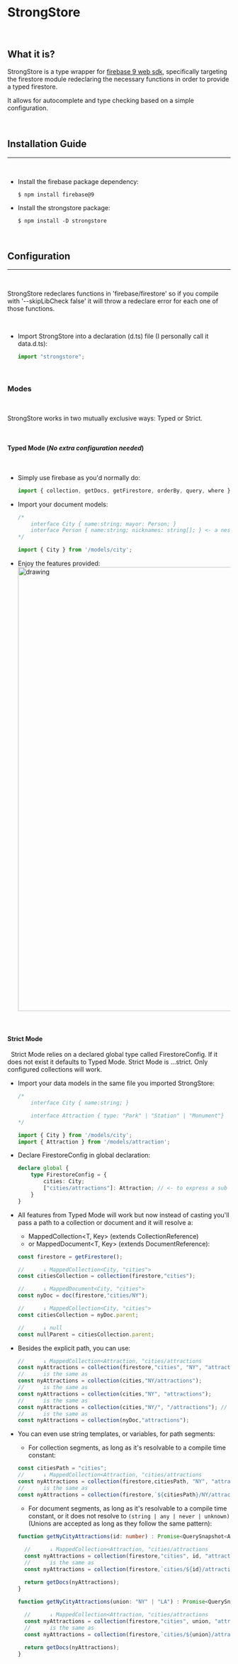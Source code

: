 # StrongStore 

&nbsp;
## What it is?

StrongStore is a type wrapper for [firebase 9 web sdk]([/guides/content/editing-an-existing-page](https://www.npmjs.com/package/firebase)), specifically targeting the firestore module redeclaring the necessary functions in order to provide a typed 
firestore. 

It allows for autocomplete and type checking based on a simple configuration.

&nbsp;
## Installation Guide
______________
&nbsp;
- Install the firebase package dependency:
    ```
    $ npm install firebase@9
    ```
- Install the strongstore package:
    ```
    $ npm install -D strongstore
    ```

&nbsp;
## Configuration
__________
&nbsp;

StrongStore redeclares functions in 'firebase/firestore' so if you compile with '--skipLibCheck false' it will throw a redeclare error for each one of those functions. 

&nbsp;
- Import StrongStore into a declaration (d.ts) file (I personally call it data.d.ts):
    ```ts
    import "strongstore";
    ```

&nbsp;
### Modes
&nbsp;

StrongStore works in two mutually exclusive ways: Typed or Strict.

&nbsp;
#### Typed Mode (*No extra configuration needed*)
&nbsp;

- Simply use firebase as you'd normally do:
    ```ts
    import { collection, getDocs, getFirestore, orderBy, query, where } from 'firebase/firestore';
    ```
- Import your document models:
    ```ts
    /* 
        interface City { name:string; mayor: Person; } 
        interface Person { name:string; nicknames: string[]; } <- a nested object
    */
    
    import { City } from '/models/city';
    ```
- Enjoy the features provided: <img src="https://github.com/JMPSequeira/strongstore/blob/master/images/typed-mode.png?raw=true" alt="drawing" width="1000"/>

&nbsp;

#### Strict Mode
&nbsp;
Strict Mode relies on a declared global type called FirestoreConfig. If it does not exist it defaults to Typed Mode. 
Strict Mode is ...strict. Only configured collections will work.
- Import your data models in the same file you imported StrongStore:
    ```ts
    /* 
        interface City { name:string; }

        interface Attraction { type: "Park" | "Station" | "Monument"}
    */
    
    import { City } from '/models/city';
    import { Attraction } from '/models/attraction';
    ```
- Declare FirestoreConfig in global declaration:
    ```ts
    declare global {
        type FirestoreConfig = {
            cities: City;
            ["cities/attractions"]: Attraction; // <- to express a sub collection
        }
    }
    ```

- All features from Typed Mode will work but now instead of casting you'll pass a path to a collection or document and it will resolve a:
  - MappedCollection<T, Key> (extends CollectionReference<T>) 
  - or MappedDocument<T, Key> (extends DocumentReference<T>):
  ```ts
  const firestore = getFirestore();

  //      ↓ MappedCollection<City, "cities">
  const citiesCollection = collection(firestore,"cities");

  //      ↓ MappedDocument<City, "cities">
  const nyDoc = doc(firestore,"cities/NY");

  //      ↓ MappedCollection<City, "cities">
  const citiesCollection = nyDoc.parent;

  //      ↓ null
  const nullParent = citiesCollection.parent;
  ``` 
- Besides the explicit path, you can use:
  ```ts
  //      ↓ MappedCollection<Attraction, "cities/attractions
  const nyAttractions = collection(firestore,"cities", "NY", "attractions");
  //      is the same as
  const nyAttractions = collection(cities,"NY/attractions");
  //      is the same as
  const nyAttractions = collection(cities,"NY", "attractions");
  //      is the same as
  const nyAttractions = collection(cities,"NY/", "/attractions"); // <= trims leading and trailing '/'
  //      is the same as
  const nyAttractions = collection(nyDoc,"attractions");
  ```
- You can even use string templates, or variables, for path segments:
  - For collection segments, as long as it's resolvable to a compile time constant:
   ```ts
  const citiesPath = "cities";
  //      ↓ MappedCollection<Attraction, "cities/attractions
  const nyAttractions = collection(firestore,citiesPath, "NY", "attractions");
  //      is the same as
  const nyAttractions = collection(firestore,`${citiesPath}/NY/attractions`);
  ```
  - For document segments, as long as it's resolvable to a compile time constant, or it does not resolve to `(string | any | never | unknown)` (Unions are accepted as long as they follow the same pattern):
  ```ts
  function getNyCityAttractions(id: number) : Promise<QuerySnapshot<Attraction>> {
    
    //      ↓ MappedCollection<Attraction, "cities/attractions
    const nyAttractions = collection(firestore,"cities", id, "attractions");
    //      is the same as
    const nyAttractions = collection(firestore,`cities/${id}/attractions`);

    return getDocs(nyAttractions);
  }

  function getNyCityAttractions(union: "NY" | "LA") : Promise<QuerySnapshot<Attraction>> {
    
    //      ↓ MappedCollection<Attraction, "cities/attractions
    const nyAttractions = collection(firestore,"cities", union, "attractions");
    //      is the same as
    const nyAttractions = collection(firestore,`cities/${union}/attractions`);

    return getDocs(nyAttractions);
  }
  ```


